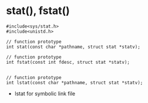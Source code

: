 # stat(), fstat()
```
#include<sys/stat.h>
#include<unistd.h>

// function prototype
int stat(const char *pathname, struct stat *statv);

// function prototype
int fstat(const int fdesc, struct stat *statv);


// function prototype
int lstat(const char *pathname, struct stat *statv);
```

- lstat for symbolic link file

